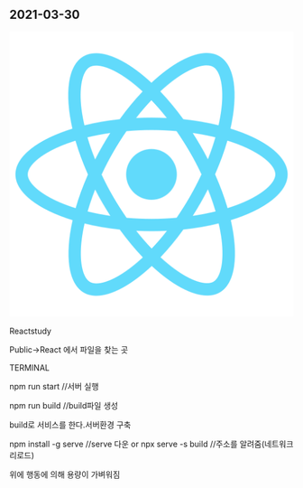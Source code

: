 ## 2021-03-30

<img src="/public/logo512.png" >

Reactstudy


Public->React 에서 파일을 찾는 곳

TERMINAL

npm run start //서버 실행

npm run build //build파일 생성

build로 서비스를 한다.서버환경 구축

npm install -g serve //serve 다운
or
npx serve -s build //주소를 알려줌(네트워크 리로드)

위에 행동에 의해 용량이 가벼워짐






